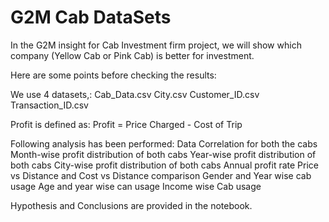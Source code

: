 # G2M Cab DataSets
In the G2M insight for Cab Investment firm project, we will show which company (Yellow Cab or Pink Cab) is better for investment.

Here are some points before checking the results:

We use 4 datasets,: Cab_Data.csv City.csv Customer_ID.csv Transaction_ID.csv

Profit is defined as: Profit = Price Charged - Cost of Trip

Following analysis has been performed:
    Data Correlation for both the cabs
    Month-wise profit distribution of both cabs
    Year-wise profit distribution of both cabs
    City-wise profit distribution of both cabs
    Annual profit rate
    Price vs Distance and Cost vs Distance comparison
    Gender and Year wise cab usage
    Age and year wise can usage
    Income wise Cab usage

Hypothesis and Conclusions are provided in the notebook.

